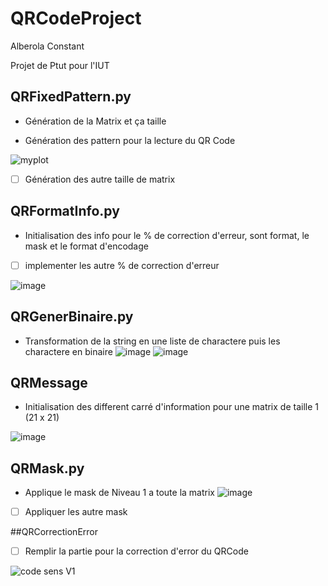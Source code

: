 # QRCodeProject
Alberola Constant

Projet de Ptut pour l'IUT 

## QRFixedPattern.py

- Génération de la Matrix et ça taille

- Génération des pattern pour la lecture du QR Code

![myplot](https://user-images.githubusercontent.com/73159320/145255519-19321df3-4204-4eb0-b21b-5a6f18d4f196.png)

- [ ] Génération des autre taille de matrix 

## QRFormatInfo.py

- Initialisation des info pour le % de correction d'erreur, sont format, le mask et le format d'encodage

- [ ] implementer les autre % de correction d'erreur 

![image](https://user-images.githubusercontent.com/73159320/145255714-559686c9-d0be-47d6-8bb9-a895e488972c.png)

## QRGenerBinaire.py

- Transformation de la string en une liste de charactere puis les charactere en binaire
![image](https://user-images.githubusercontent.com/73159320/145256780-ab408765-420c-47a1-8608-19eb945e7bbe.png)
![image](https://user-images.githubusercontent.com/73159320/145256952-735a672d-53ca-4cd4-b78f-9a1fa657d759.png)



## QRMessage

- Initialisation des different carré d'information pour une matrix de taille 1 (21 x 21)

![image](https://user-images.githubusercontent.com/73159320/145256083-8631738a-9f76-4cbd-9cb4-cf09c70a3d28.png)

## QRMask.py

- Applique le mask de Niveau 1 a toute la matrix
![image](https://user-images.githubusercontent.com/73159320/145256290-45b3c3fc-f532-4d6d-99cd-4abe58b45fd2.png)

- [ ] Appliquer les autre mask 


##QRCorrectionError

- [ ] Remplir la partie pour la correction d'error du QRCode 

![code sens V1](https://user-images.githubusercontent.com/73159320/145255466-0accf21d-a3a9-46c9-95a8-2b676197128e.png)
